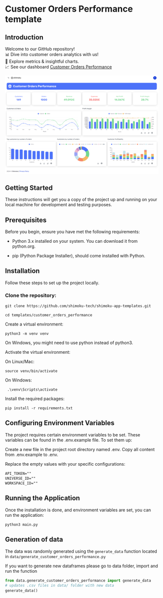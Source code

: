 # Customer Orders Performance template

## Introduction

Welcome to our GitHub repository!
<br>
📊 Dive into customer orders analytics with us!
<br>
🚀 Explore metrics & insightful charts.
<br>
📈 See our dashboard [Customer Orders Performance](https://shimoku.io/46d100a4-ed9c-4783-9865-486ef3322bc4/customer-orders-performance?shared=true&token=13aa58cc-ab31-11ee-97ce-00155d148f4c)

![Screanshot 1](img/customer_orders_performance.png)

## Getting Started

These instructions will get you a copy of the project up and running on your local machine for development and testing purposes.

## Prerequisites

Before you begin, ensure you have met the following requirements:

- Python 3.x installed on your system. You can download it from python.org.

- pip (Python Package Installer), should come installed with Python.

## Installation

Follow these steps to set up the project locally.

### Clone the repository:

```
git clone https://github.com/shimoku-tech/shimoku-app-templates.git
```
```
cd templates/customer_orders_performance
```

Create a virtual environment:

```
python3 -m venv venv
```

On Windows, you might need to use python instead of python3.

Activate the virtual environment:

On Linux/Mac:

```
source venv/bin/activate
```

On Windows:
```
 .\venv\Scripts\activate
```

Install the required packages:

```
pip install -r requirements.txt
```


## Configuring Environment Variables

The project requires certain environment variables to be set. These variables can be found in the .env.example file. To set them up:

Create a new file in the project root directory named .env.
Copy all content from .env.example to .env.

Replace the empty values with your specific configurations:
```
API_TOKEN=""
UNIVERSE_ID=""
WORKSPACE_ID=""
```


## Running the Application

Once the installation is done, and environment variables are set, you can run the application:

```
python3 main.py
```

## Generation of data

The data was randomly generated using the `generate_data` function located in `data/generate_customer_orders_performance.py`

If you want to generate new dataframes please go to data folder, import and run the function

```python
from data.generate_customer_orders_performance import generate_data
# updates .csv files in data/ folder with new data
generate_data()
```
